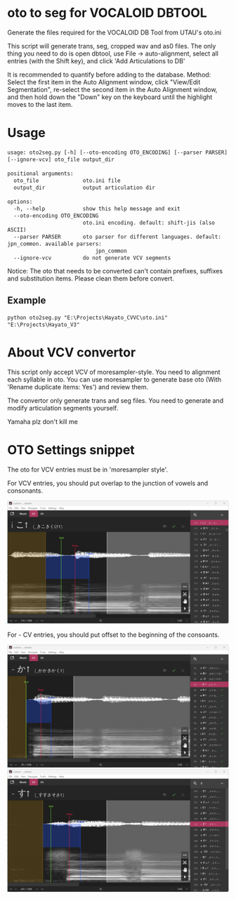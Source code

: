 # oto to seg for VOCALOID DBTOOL
Generate the files required for the VOCALOID DB Tool from UTAU's oto.ini

This script will generate trans, seg, cropped wav and as0 files. The only thing you need to do is open dbtool, use File -> auto-alignment, select all entries (with the Shift key), and click 'Add Articulations to DB'

It is recommended to quantify before adding to the database. Method: Select the first item in the Auto Alignment window, click "View/Edit Segmentation", re-select the second item in the Auto Alignment window, and then hold down the "Down" key on the keyboard until the highlight moves to the last item.

# Usage
```
usage: oto2seg.py [-h] [--oto-encoding OTO_ENCODING] [--parser PARSER] [--ignore-vcv] oto_file output_dir

positional arguments:
  oto_file              oto.ini file
  output_dir            output articulation dir

options:
  -h, --help            show this help message and exit
  --oto-encoding OTO_ENCODING
                        oto.ini encoding. default: shift-jis (also ASCII)
  --parser PARSER       oto parser for different languages. default: jpn_common. available parsers:
                            jpn_common
  --ignore-vcv          do not generate VCV segments
```

Notice: The oto that needs to be converted can't contain prefixes, suffixes and substitution items. Please clean them before convert.

## Example
```
python oto2seg.py "E:\Projects\Hayato_CVVC\oto.ini" "E:\Projects\Hayato_V3"
```

# About VCV convertor
This script only accept VCV of moresampler-style. You need to alignment each syllable in oto. You can use moresampler to generate base oto (With 'Rename duplicate items: Yes') and review them.

The convertor only generate trans and seg files. You need to generate and modify articulation segments yourself.

Yamaha plz don't kill me

# OTO Settings snippet
The oto for VCV entries must be in 'moresampler style'.

For VCV entries, you should put overlap to the junction of vowels and consonants.

![](./docs/images/screenshot_oto_for_VCV.png)

For - CV entries, you should put offset to the beginning of the consoants.

![](./docs/images/screenshot_oto_for_RCV_1.png)
![](./docs/images/screenshot_oto_for_RCV_2.png)